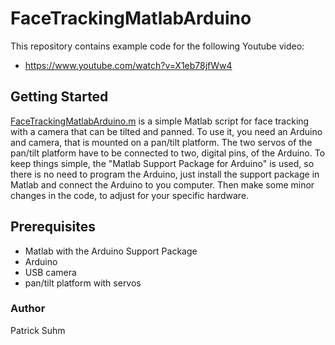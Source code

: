 # FaceTrackingMatlabArduino
This repository contains example code for the following Youtube video: 
- https://www.youtube.com/watch?v=X1eb78jfWw4

## Getting Started
[FaceTrackingMatlabArduino.m](https://github.com/PatrickSuhm/FaceTrackingMatlabArduino/blob/master/FaceTrackingMatlabArduino.m) is a simple Matlab script for face tracking with a camera that can be tilted and panned. To use it, you need an Arduino and camera, that is mounted on a pan/tilt platform. The two servos of the pan/tilt platform have to be connected to two, digital pins, of the Arduino. To keep things simple, the "Matlab Support Package for Arduino" is used, so there is no need to program the Arduino, just install the support package in Matlab and connect the Arduino to you computer. Then make some minor changes in the code, to adjust for your specific hardware.

## Prerequisites
- Matlab with the Arduino Support Package
- Arduino
- USB camera
- pan/tilt platform with servos

### Author
Patrick Suhm
